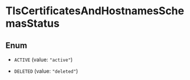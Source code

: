 

# TlsCertificatesAndHostnamesSchemasStatus

## Enum


* `ACTIVE` (value: `"active"`)

* `DELETED` (value: `"deleted"`)



